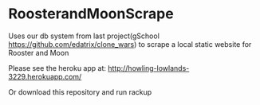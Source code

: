 RoosterandMoonScrape
====================

Uses our db system from last project(gSchool https://github.com/edatrix/clone_wars) 
to scrape a local static website for Rooster and Moon

Please see the heroku app at: http://howling-lowlands-3229.herokuapp.com/

Or download this repository and run rackup 
